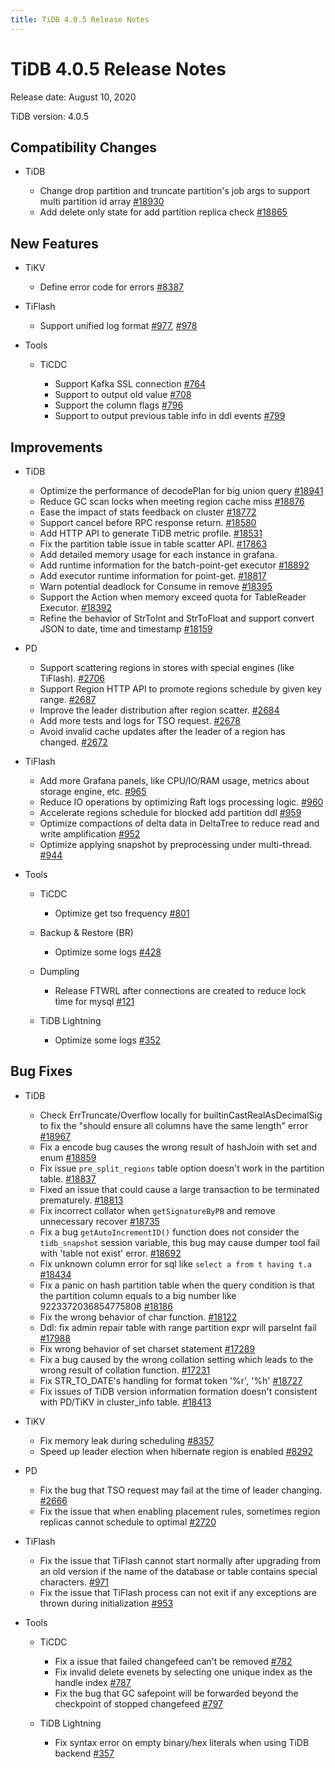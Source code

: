 ```yaml
---
title: TiDB 4.0.5 Release Notes
---
```


# TiDB 4.0.5 Release Notes

Release date: August 10, 2020

TiDB version: 4.0.5

## Compatibility Changes

+ TiDB

    - Change drop partition and truncate partition's job args to support multi partition id array [#18930](https://github.com/pingcap/tidb/pull/18930)
    - Add delete only state for add partition replica check [#18865](https://github.com/pingcap/tidb/pull/18865)

## New Features

+ TiKV

    - Define error code for errors [#8387](https://github.com/tikv/tikv/pull/8387)

+ TiFlash

    - Support unified log format [#977](https://github.com/pingcap/tics/pull/977), [#978](https://github.com/pingcap/tics/pull/978)

+ Tools

    + TiCDC

        - Support Kafka SSL connection [#764](https://github.com/pingcap/ticdc/pull/764)
        - Support to output old value [#708](https://github.com/pingcap/ticdc/pull/708)
        - Support the column flags [#796](https://github.com/pingcap/ticdc/pull/796)
        - Support to output previous table info in ddl events [#799](https://github.com/pingcap/ticdc/pull/799)

## Improvements

+ TiDB

    - Optimize the performance of decodePlan for big union query [#18941](https://github.com/pingcap/tidb/pull/18941)
    - Reduce GC scan locks when meeting region cache miss [#18876](https://github.com/pingcap/tidb/pull/18876)
    - Ease the impact of stats feedback on cluster [#18772](https://github.com/pingcap/tidb/pull/18772)
    - Support cancel before RPC response return. [#18580](https://github.com/pingcap/tidb/pull/18580)
    - Add HTTP API to generate TiDB metric profile. [#18531](https://github.com/pingcap/tidb/pull/18531)
    - Fix the partition table issue in table scatter API. [#17863](https://github.com/pingcap/tidb/pull/17863)
    - Add detailed memory usage for each instance in grafana.
    - Add runtime information for the batch-point-get executor [#18892](https://github.com/pingcap/tidb/pull/18892)
    - Add executor runtime information for point-get. [#18817](https://github.com/pingcap/tidb/pull/18817)
    - Warn potential deadlock for Consume in remove [#18395](https://github.com/pingcap/tidb/pull/18395)
    - Support the Action when memory exceed quota for TableReader Executor. [#18392](https://github.com/pingcap/tidb/pull/18392)
    - Refine the behavior of StrToInt and StrToFloat and support convert JSON to date, time and timestamp [#18159](https://github.com/pingcap/tidb/pull/18159)

+ PD

    - Support scattering regions in stores with special engines (like TiFlash). [#2706](https://github.com/pingcap/pd/pull/2706)
    - Support Region HTTP API to promote regions schedule by given key range. [#2687](https://github.com/pingcap/pd/pull/2687)
    - Improve the leader distribution after region scatter. [#2684](https://github.com/pingcap/pd/pull/2684)
    - Add more tests and logs for TSO request. [#2678](https://github.com/pingcap/pd/pull/2678)
    - Avoid invalid cache updates after the leader of a region has changed. [#2672](https://github.com/pingcap/pd/pull/2672)

+ TiFlash

    - Add more Grafana panels, like CPU/IO/RAM usage, metrics about storage engine, etc.  [#965](https://github.com/pingcap/tics/pull/965)
    - Reduce IO operations by optimizing Raft logs processing logic. [#960](https://github.com/pingcap/tics/pull/960)
    - Accelerate regions schedule for blocked add partition ddl [#959](https://github.com/pingcap/tics/pull/959)
    - Optimize compactions of delta data in DeltaTree to reduce read and write amplification [#952](https://github.com/pingcap/tics/pull/952)
    - Optimize applying snapshot by preprocessing under multi-thread. [#944](https://github.com/pingcap/tics/pull/944)

+ Tools

    + TiCDC

        - Optimize get tso frequency [#801](https://github.com/pingcap/ticdc/pull/801)

    + Backup & Restore (BR)

        - Optimize some logs [#428](https://github.com/pingcap/br/pull/428)

    + Dumpling

        - Release FTWRL after connections are created to reduce lock time for mysql [#121](https://github.com/pingcap/dumpling/pull/121)

    + TiDB Lightning

        - Optimize some logs [#352](https://github.com/pingcap/tidb-lightning/pull/352)

## Bug Fixes

+ TiDB

    - Check ErrTruncate/Overflow locally for builtinCastRealAsDecimalSig to fix the "should ensure all columns have the same length" error [#18967](https://github.com/pingcap/tidb/pull/18967)
    - Fix a encode bug causes the wrong result of hashJoin with set and enum [#18859](https://github.com/pingcap/tidb/pull/18859)
    - Fix issue `pre_split_regions` table option doesn't work in the partition table. [#18837](https://github.com/pingcap/tidb/pull/18837)
    - Fixed an issue that could cause a large transaction to be terminated prematurely. [#18813](https://github.com/pingcap/tidb/pull/18813)
    - Fix incorrect collator when `getSignatureByPB` and remove unnecessary recover [#18735](https://github.com/pingcap/tidb/pull/18735)
    - Fix a bug `getAutoIncrementID()` function does not consider the `tidb_snapshot` session variable, this bug may cause dumper tool fail with 'table not exist' error. [#18692](https://github.com/pingcap/tidb/pull/18692)
    - Fix unknown column error for sql like `select a from t having t.a` [#18434](https://github.com/pingcap/tidb/pull/18434)
    - Fix a panic on hash partition table when the query condition is that the partition column equals to a big number like 9223372036854775808 [#18186](https://github.com/pingcap/tidb/pull/18186)
    - Fix the wrong behavior of char function. [#18122](https://github.com/pingcap/tidb/pull/18122)
    - Ddl: fix admin repair table with range partition expr will parseInt fail [#17988](https://github.com/pingcap/tidb/pull/17988)
    - Fix wrong behavior of set charset statement [#17289](https://github.com/pingcap/tidb/pull/17289)
    - Fix a bug caused by the wrong collation setting which leads to the wrong result of collation function. [#17231](https://github.com/pingcap/tidb/pull/17231)
    - Fix STR_TO_DATE's handling for format token '%r', '%h' [#18727](https://github.com/pingcap/tidb/pull/18727)
    - Fix issues of TiDB version information formation doesn't consistent with PD/TiKV in cluster_info table. [#18413](https://github.com/pingcap/tidb/pull/18413)

+ TiKV

    - Fix memory leak during scheduling [#8357](https://github.com/tikv/tikv/pull/8357)
    - Speed up leader election when hibernate region is enabled [#8292](https://github.com/tikv/tikv/pull/8292)

+ PD

    - Fix the bug that TSO request may fail at the time of leader changing. [#2666](https://github.com/pingcap/pd/pull/2666)
    - Fix the issue that when enabling placement rules, sometimes region replicas cannot schedule to optimal [#2720](https://github.com/pingcap/pd/pull/2720)

+ TiFlash

    - Fix the issue that TiFlash cannot start normally after upgrading from an old version if the name of the database or table contains special characters. [#971](https://github.com/pingcap/tics/pull/971)
    - Fix the issue that TiFlash process can not exit if any exceptions are thrown during initialization [#953](https://github.com/pingcap/tics/pull/953)

+ Tools

    + TiCDC

        - Fix a issue that failed changefeed can't be removed [#782](https://github.com/pingcap/ticdc/pull/782)
        - Fix invalid delete evenets by selecting one unique index as the handle index [#787](https://github.com/pingcap/ticdc/pull/787)
        - Fix the bug that GC safepoint will be forwarded beyond the checkpoint of stopped changefeed [#797](https://github.com/pingcap/ticdc/pull/797)

    + TiDB Lightning

        - Fix syntax error on empty binary/hex literals when using TiDB backend [#357](https://github.com/pingcap/tidb-lightning/pull/357)
